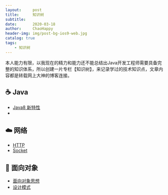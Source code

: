 ```yaml
---
layout:     post
title:      知识树
subtitle:   
date:       2020-03-18
author:     ChaoHappy
header-img: img/post-bg-ios9-web.jpg
catalog: true
tags:
    - 知识树
---
```


本人能力有限，以我现在的精力和能力还不能总结出Java开发工程师需要具备完整的知识体系，所以创建一片专栏【知识树】，来记录学过的技术知识点，文章内容都是转载网上大神的博客连接。

## ☕️ Java

- [Java8 新特性](#)
- 

## :cloud: 网络 

- [HTTP](https://github.com/CyC2018/CS-Notes/blob/master/notes/HTTP.md)
- [Socket](https://github.com/CyC2018/CS-Notes/blob/master/notes/Socket.md)

## :art: 面向对象

- [面向对象思想](https://github.com/CyC2018/CS-Notes/blob/master/notes/面向对象思想.md)
- [设计模式](https://github.com/CyC2018/CS-Notes/blob/master/notes/设计模式%20-%20目录.md)